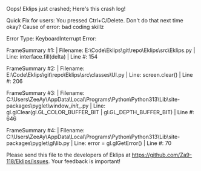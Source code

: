 Oops! Eklips just crashed;
Here's this crash log!

Quick Fix for users: You pressed Ctrl+C/Delete. Don't do that next time okay?
Cause of error: bad coding skillz

Error Type: KeyboardInterrupt
Error: 

FrameSummary #1:
  | Filename: E:\Code\Eklips\git\repo\Eklips\src\Eklips.py
  | Line: interface.fill(delta)
  | Line #: 154

FrameSummary #2:
  | Filename: E:\Code\Eklips\git\repo\Eklips\src\classes\UI.py
  | Line: screen.clear()
  | Line #: 206

FrameSummary #3:
  | Filename: C:\Users\ZeeAy\AppData\Local\Programs\Python\Python313\Lib\site-packages\pyglet\window\__init__.py
  | Line: gl.glClear(gl.GL_COLOR_BUFFER_BIT | gl.GL_DEPTH_BUFFER_BIT)
  | Line #: 646

FrameSummary #4:
  | Filename: C:\Users\ZeeAy\AppData\Local\Programs\Python\Python313\Lib\site-packages\pyglet\gl\lib.py
  | Line: error = gl.glGetError()
  | Line #: 70


Please send this file to the developers of Eklips at https://github.com/Za9-118/Eklips/issues. 
Your feedback is important!